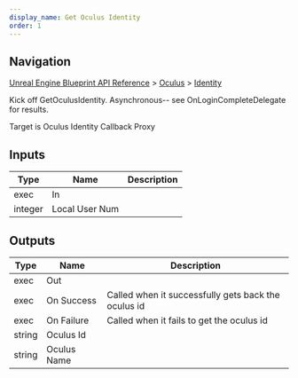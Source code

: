 ```yaml
---
display_name: Get Oculus Identity
order: 1
---
```

## Navigation

[Unreal Engine Blueprint API Reference](https://dev.epicgames.com/documentation/en-us/unreal-engine/BlueprintAPI) > [Oculus](https://dev.epicgames.com/documentation/en-us/unreal-engine/BlueprintAPI/Oculus) > [Identity](https://dev.epicgames.com/documentation/en-us/unreal-engine/BlueprintAPI/Oculus/Identity)

Kick off GetOculusIdentity. Asynchronous-- see OnLoginCompleteDelegate for results.

Target is Oculus Identity Callback Proxy

## Inputs

| Type | Name | Description |
| --- | --- | --- |
| exec | In |  |
| integer | Local User Num |  |

## Outputs

| Type | Name | Description |
| --- | --- | --- |
| exec | Out |  |
| exec | On Success | Called when it successfully gets back the oculus id |
| exec | On Failure | Called when it fails to get the oculus id |
| string | Oculus Id |  |
| string | Oculus Name |  |
